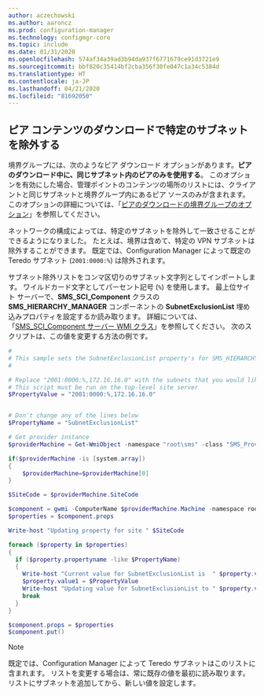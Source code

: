 ```yaml
---
author: aczechowski
ms.author: aaroncz
ms.prod: configuration-manager
ms.technology: configmgr-core
ms.topic: include
ms.date: 01/31/2020
ms.openlocfilehash: 574af34a39ad3b94da937f6771679ce91d3721e9
ms.sourcegitcommit: bbf820c35414bf2cba356f30fe047c1a34c5384d
ms.translationtype: HT
ms.contentlocale: ja-JP
ms.lasthandoff: 04/21/2020
ms.locfileid: "81692050"
---
```

## <a name="exclude-certain-subnets-for-peer-content-download"></a><a name="bkmk_subnet"></a> ピア コンテンツのダウンロードで特定のサブネットを除外する

<!--3555777-->

境界グループには、次のようなピア ダウンロード オプションがあります。**ピアのダウンロード中に、同じサブネット内のピアのみを使用する**。 このオプションを有効にした場合、管理ポイントのコンテンツの場所のリストには、クライアントと同じサブネットと境界グループ内にあるピア ソースのみが含まれます。 このオプションの詳細については、「[ピアのダウンロードの境界グループのオプション](../../../../servers/deploy/configure/boundary-groups.md#bkmk_bgoptions)」を参照してください。

ネットワークの構成によっては、特定のサブネットを除外して一致させることができるようになりました。 たとえば、境界は含めて、特定の VPN サブネットは除外することができます。 既定では、Configuration Manager によって既定の Teredo サブネット (`2001:0000:%`) は除外されます。

サブネット除外リストをコンマ区切りのサブネット文字列としてインポートします。 ワイルドカード文字としてパーセント記号 (`%`) を使用します。 最上位サイト サーバーで、**SMS_SCI_Component** クラスの **SMS_HIERARCHY_MANAGER** コンポーネントの **SubnetExclusionList** 埋め込みプロパティを設定するか読み取ります。 詳細については、「[SMS_SCI_Component サーバー WMI クラス](../../../../../develop/reference/core/servers/configure/sms_sci_component-server-wmi-class.md)」を参照してください。 次のスクリプトは、この値を変更する方法の例です。

```PowerShell
#
# This sample sets the SubnetExclusionList property's for SMS_HIERARCHY_MANAGER component for the top-level site
#

# Replace "2001:0000:%,172.16.16.0" with the subnets that you would like to exclude. It's a comma separated string.
# This script must be run on the top-level site server
$PropertyValue = "2001:0000:%,172.16.16.0"


# Don't change any of the lines below
$PropertyName = "SubnetExclusionList"

# Get provider instance
$providerMachine = Get-WmiObject -namespace "root\sms" -class "SMS_ProviderLocation"

if($providerMachine -is [system.array])
{
    $providerMachine=$providerMachine[0]
}

$SiteCode = $providerMachine.SiteCode

$component = gwmi -ComputerName $providerMachine.Machine -namespace root\sms\site_$SiteCode -query 'select comp.* from sms_sci_component comp join SMS_SCI_SiteDefinition sdef on sdef.SiteCode=comp.SiteCode where sdef.ParentSiteCode="" and comp.componentname="SMS_HIERARCHY_MANAGER"'
$properties = $component.props

Write-host "Updating property for site " $SiteCode

foreach ($property in $properties)
{
  if ($property.propertyname -like $PropertyName) 
  {
    Write-host "Current value for SubnetExclusionList is  " $property.value1
    $property.value1 = $PropertyValue
    Write-host "Updating value for SubnetExclusionList to " $property.value1
    break
  }
}

$component.props = $properties
$component.put()
```

> [!NOTE]
> 既定では、Configuration Manager によって Teredo サブネットはこのリストに含まれます。 リストを変更する場合は、常に既存の値を最初に読み取ります。 リストにサブネットを追加してから、新しい値を設定します。

